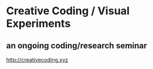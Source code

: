 # Creative Coding / Visual Experiments
## an ongoing coding/research seminar
<http://creativecoding.xyz>